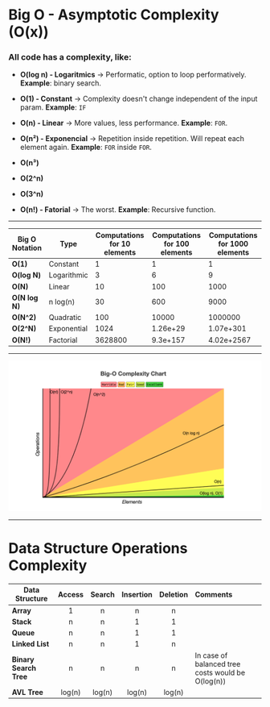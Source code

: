 # Big O - Asymptotic Complexity (O(x))

### All code has a complexity, like:

- **O(log n) - Logaritmics** → Performatic, option to loop performatively. **Example**: binary search.

- **O(1) - Constant** -> Complexity doesn't change independent of the input param. **Example**: `IF`

- **O(n) - Linear** → More values, less performance. **Example**: `FOR`.

- **O(n²) - Exponencial** → Repetition inside repetition. Will repeat each element again. **Example**: `FOR` inside `FOR`.

- **O(n³)**

- **O(2^n)**

- **O(3^n)**

- **O(n!) - Fatorial** -> The worst.  **Example**: Recursive function. 

___

| Big O Notation | Type        | Computations for 10 elements | Computations for 100 elements | Computations for 1000 elements  |
| -------------- | ----------- | ---------------------------- | ----------------------------- | ------------------------------- |
| **O(1)**       | Constant    | 1                            | 1                             | 1                               |
| **O(log N)**   | Logarithmic | 3                            | 6                             | 9                               |
| **O(N)**       | Linear      | 10                           | 100                           | 1000                            |
| **O(N log N)** | n log(n)    | 30                           | 600                           | 9000                            |
| **O(N^2)**     | Quadratic   | 100                          | 10000                         | 1000000                         |
| **O(2^N)**     | Exponential | 1024                         | 1.26e+29                      | 1.07e+301                       |
| **O(N!)**      | Factorial   | 3628800                      | 9.3e+157                      | 4.02e+2567                      |

___

![Complexity Chart](examples/big-o-example.png)

___

# Data Structure Operations Complexity

| Data Structure          | Access    | Search    | Insertion | Deletion  | Comments  |
| ----------------------- | :-------: | :-------: | :-------: | :-------: | :-------- |
| **Array**               | 1         | n         | n         | n         |           |
| **Stack**               | n         | n         | 1         | 1         |           |
| **Queue**               | n         | n         | 1         | 1         |           |
| **Linked List**         | n         | n         | 1         | n         |           |
| **Binary Search Tree**  | n         | n         | n         | n         | In case of balanced tree costs would be O(log(n)) |
| **AVL Tree**            | log(n)    | log(n)    | log(n)    | log(n)    |           |